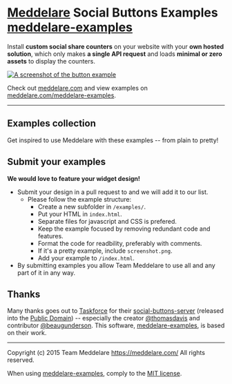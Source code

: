 # [Meddelare](https://meddelare.com/) Social Buttons Examples [meddelare-examples](https://github.com/meddelare/meddelare-examples)


Install **custom social share counters** on your website with your **own hosted solution**, which only makes **a single API request** and loads **minimal or zero assets** to display the counters.

[![A screenshot of the button example](https://cloud.githubusercontent.com/assets/1398544/8511166/5c92d0b2-230b-11e5-895a-d3b67da749b5.png)](https://meddelare.com/)

Check out [meddelare.com](https://meddelare.com/) and view examples on [meddelare.com/meddelare-examples](https://meddelare.com/meddelare-examples).



---



## Examples collection

Get inspired to use Meddelare with these examples -- from plain to pretty!




## Submit your examples

**We would love to feature your widget design!**  

- Submit your design in a pull request to and we will add it to our list.
  - Please follow the example structure:
    - Create a new subfolder in `/examples/`.
    - Put your HTML in `index.html`.
    - Separate files for javascript and CSS is prefered.
    - Keep the example focused by removing redundant code and features.
    - Format the code for readbility, preferably with comments.
    - If it's a pretty example, include `screenshot.png`.
    - Add your example to `/index.html`.
- By submitting examples you allow Team Meddelare to use all and any part of it in any way.


## Thanks

Many thanks goes out to [Taskforce](https://taskforce.is/) for their [social-buttons-server](https://github.com/tfrce/social-buttons-server) (released into the [Public Domain](https://github.com/tfrce/social-buttons-server/tree/faf1a41e5d2d44b7e6de460b9369f11437095af1)) -- especially the creator [@thomasdavis](https://github.com/thomasdavis) and contributor [@beaugunderson](https://github.com/beaugunderson). This software, [meddelare-examples](https://github.com/meddelare/meddelare-examples), is based on their work.



---

Copyright (c) 2015 Team Meddelare <https://meddelare.com/> All rights reserved.

When using [meddelare-examples](https://github.com/meddelare/meddelare-examples), comply to the [MIT license](https://opensource.org/licenses/MIT).
